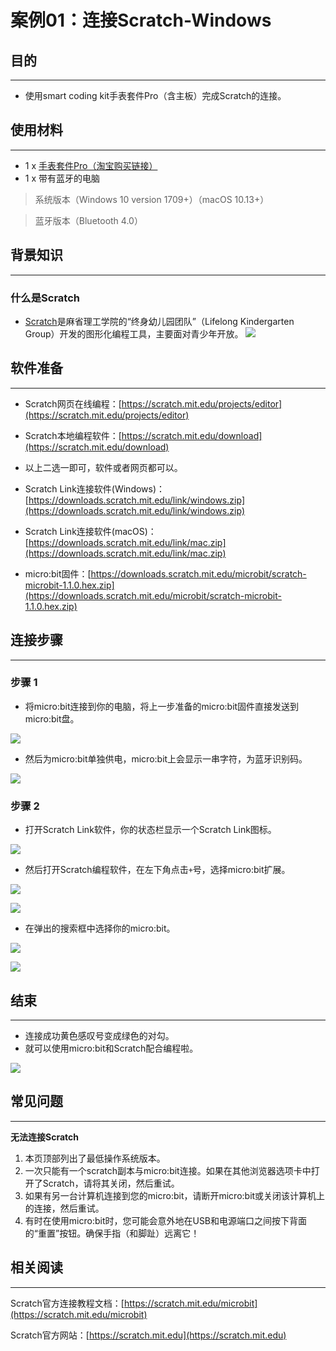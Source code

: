 # 案例01：连接Scratch-Windows

## 目的
---
- 使用smart coding kit手表套件Pro（含主板）完成Scratch的连接。

## 使用材料
---

- 1 x [手表套件Pro（淘宝购买链接）](https://item.taobao.com/item.htm?ft=t&id=582042009614)
- 1 x 带有蓝牙的电脑
> 系统版本（Windows 10 version 1709+）（macOS 10.13+）

> 
> 蓝牙版本（Bluetooth 4.0）

## 背景知识
---

### 什么是Scratch

- [Scratch](https://baike.baidu.com/item/Scratch/15493636?fr=aladdin)是麻省理工学院的“终身幼儿园团队”（Lifelong Kindergarten Group）开发的图形化编程工具，主要面对青少年开放。
![](https://gss1.bdstatic.com/-vo3dSag_xI4khGkpoWK1HF6hhy/baike/c0%3Dbaike80%2C5%2C5%2C80%2C26/sign=df7338639f8fa0ec6bca6c5f47fe328b/2cf5e0fe9925bc31e1c3fbc850df8db1ca1370c0.jpg)


## 软件准备
---

- Scratch网页在线编程：[https://scratch.mit.edu/projects/editor](https://scratch.mit.edu/projects/editor)

- Scratch本地编程软件：[https://scratch.mit.edu/download](https://scratch.mit.edu/download)

- 以上二选一即可，软件或者网页都可以。

- Scratch Link连接软件(Windows)：[https://downloads.scratch.mit.edu/link/windows.zip](https://downloads.scratch.mit.edu/link/windows.zip)

- Scratch Link连接软件(macOS)：[https://downloads.scratch.mit.edu/link/mac.zip](https://downloads.scratch.mit.edu/link/mac.zip)

- micro:bit固件：[https://downloads.scratch.mit.edu/microbit/scratch-microbit-1.1.0.hex.zip](https://downloads.scratch.mit.edu/microbit/scratch-microbit-1.1.0.hex.zip)

## 连接步骤
---
### 步骤 1

- 将micro:bit连接到你的电脑，将上一步准备的micro:bit固件直接发送到micro:bit盘。

![](./images/case_01_01.gif)

- 然后为micro:bit单独供电，micro:bit上会显示一串字符，为蓝牙识别码。

![](./images/case_01_02.gif)


### 步骤 2

- 打开Scratch Link软件，你的状态栏显示一个Scratch Link图标。

![](./images/case_01_03.png)

- 然后打开Scratch编程软件，在左下角点击`+`号，选择micro:bit扩展。

![](./images/case_01_04.png)

![](./images/case_01_07.png)

- 在弹出的搜索框中选择你的micro:bit。

![](./images/case_01_05.png)

![](./images/case_01_06.png)

## 结束
---
- 连接成功黄色感叹号变成绿色的对勾。
- 就可以使用micro:bit和Scratch配合编程啦。

![](./images/case_01_08.png)

## 常见问题
---
**无法连接Scratch**

1. 本页顶部列出了最低操作系统版本。
2. 一次只能有一个scratch副本与micro:bit连接。如果在其他浏览器选项卡中打开了Scratch，请将其关闭，然后重试。
3. 如果有另一台计算机连接到您的micro:bit，请断开micro:bit或关闭该计算机上的连接，然后重试。
4. 有时在使用micro:bit时，您可能会意外地在USB和电源端口之间按下背面的“重置”按钮。确保手指（和脚趾）远离它！

## 相关阅读  
---
Scratch官方连接教程文档：[https://scratch.mit.edu/microbit](https://scratch.mit.edu/microbit)

Scratch官方网站：[https://scratch.mit.edu](https://scratch.mit.edu)

